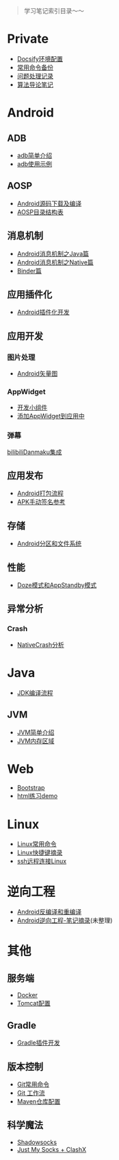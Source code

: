 > 学习笔记索引目录～～

# Private

- [Docsify环境配置](/docs/private/Docsify环境配置.md)
- [常用命令备份](/docs/private/常用命令备份.md)
- [问题处理记录](docs/private/问题处理记录.md)
- [算法导论笔记](docs/private/算法导论笔记.md)

# Android

## ADB

- [adb简单介绍](docs/android/adb/adb.md)
- [adb使用示例](docs/android/adb/adb使用示例.md)

## AOSP

- [Android源码下载及编译](docs/android/aosp/AOSP下载及编译.md)
- [AOSP目录结构表](docs/android/aosp/AOSP目录结构表.md)

## 消息机制

- [Android消息机制之Java篇](docs/android/消息机制/Android消息机制之Java篇.md)
- [Android消息机制之Native篇](docs/android/消息机制/Android消息机制之Native篇.md)
- [Binder篇](docs/android/消息机制/Binder篇.md)

## 应用插件化

- [Android插件化开发](docs/android/plugin/Android插件化开发.md)

## 应用开发


### 图片处理

- [Android矢量图](docs/android/drawable/Android矢量图.md)

### AppWidget

- [开发小组件](docs/android/appwidget/Android小组件开发.md)
- [添加AppWidget到应用中](docs/android/appwidget/加载AppWidgets.md)

### 弹幕

[bilibiliDanmaku集成](docs/android/danmaku/bilibiliDanmaku集成)

## 应用发布

- [Android打包流程](docs/android/publish/Android打包流程.md)
- [APK手动签名参考](docs/android/publish/APK手动签名参考.md)

## 存储

- [Android分区和文件系统](docs/android/file-system/android分区和文件系统)

## 性能

- [Doze模式和AppStandby模式](docs/android/性能/低电耗模式和应用待机模式.md)

## 异常分析

### Crash

- [NativeCrash分析](docs/analysis/NativeCrash分析)

<!-- ## 开源项目学习 -->

<!-- - [Launcher3](Android/Launcher3/Launcher3开篇) -->

# Java

- [JDK编译流程](docs/java/JDK编译流程.md)

## JVM

- [JVM简单介绍](docs/java/jvm/JVM简单介绍.md)
- [JVM内存区域](docs/java/jvm/JVM内存区域.md)


# Web

- [Bootstrap](docs/web/BootStrap.md)
- [html练习demo](docs/web/HTML5.md)


# Linux

- [Linux常用命令](docs/linux/Linux常用命令)
- [Linux快捷键摘录](docs/linux/Linux快捷键摘录.md)
- [ssh远程连接Linux](docs/linux/使用ssh建立远程连接)

# 逆向工程

- [Android反编译和重编译](docs/android/逆向篇/Apk反编译和重编译.md)
- [Android逆向工程-笔记摘录](docs/android/逆向篇/Android逆向工程)(未整理)

# 其他

## 服务端

- [Docker](docs/web/Docker.md)
- [Tomcat配置](docs/web/Tomcat配置.md)

## Gradle

- [Gradle插件开发](docs/gradle/GradlePlugin)

## 版本控制

- [Git常用命令](docs/version-control/git常用命令.md)
- [Git 工作流](docs/version-control/git工作流)
- [Maven仓库配置](docs/version-control/Maven仓库配置)

## 科学魔法

- [Shadowsocks](docs/科学魔法/Shadowsocks)
- [Just My Socks + ClashX](docs/科学魔法/JMS和Clash.md)
